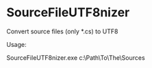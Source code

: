 # SourceFileUTF8nizer
Convert source files (only *.cs) to UTF8


Usage:

SourceFileUTF8nizer.exe c:\Path\To\The\Sources

